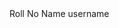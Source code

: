 
<!--    Just add this component under table tag -->
<tr>
        <td>Roll No</td>
        <td>Name</td>
        <td>username</td>
</tr>

